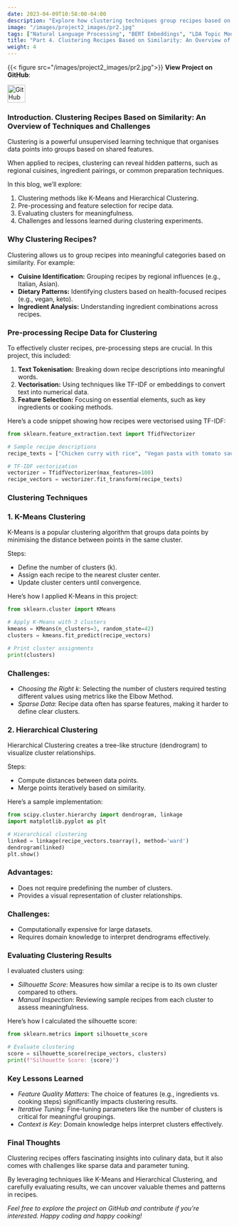 ```yaml
---
date: 2023-04-09T10:58:08-04:00
description: "Explore how clustering techniques group recipes based on shared characteristics, unlocking insights into cuisines, ingredients, and cooking methods. This blog provides an overview of approaches like K-Means and Hierarchical Clustering, explaining their application in recipe analysis and the challenges faced."
image: "/images/project2_images/pr2.jpg"
tags: ["Natural Language Processing", "BERT Embeddings", "LDA Topic Modelling", "Machine Learning", "Text Clustering", "Culinary Data Science", "Content Recommendation", "Recipe Analysis", "NLP Applications", "Topic Modelling"]
title: "Part 4. Clustering Recipes Based on Similarity: An Overview of Techniques and Challenges."
weight: 4
---
```

{{< figure src="/images/project2_images/pr2.jpg">}}
**View Project on GitHub**: 

<a href="https://github.com/drnsmith/RecipeNLG-Topic-Modelling-and-Clustering" target="_blank">
    <img src="/images/github.png" alt="GitHub" style="width:40px; height:40px; vertical-align: middle;">
  </a>

### Introduction. Clustering Recipes Based on Similarity: An Overview of Techniques and Challenges

Clustering is a powerful unsupervised learning technique that organises data points into groups based on shared features. 

When applied to recipes, clustering can reveal hidden patterns, such as regional cuisines, ingredient pairings, or common preparation techniques.

In this blog, we’ll explore:

1. Clustering methods like K-Means and Hierarchical Clustering.
2. Pre-processing and feature selection for recipe data.
3. Evaluating clusters for meaningfulness.
4. Challenges and lessons learned during clustering experiments.

### Why Clustering Recipes?

Clustering allows us to group recipes into meaningful categories based on similarity. For example:

- **Cuisine Identification:** Grouping recipes by regional influences (e.g., Italian, Asian).
- **Dietary Patterns:** Identifying clusters based on health-focused recipes (e.g., vegan, keto).
- **Ingredient Analysis:** Understanding ingredient combinations across recipes.

### Pre-processing Recipe Data for Clustering

To effectively cluster recipes, pre-processing steps are crucial. In this project, this included:

1. **Text Tokenisation:** Breaking down recipe descriptions into meaningful words.
2. **Vectorisation:** Using techniques like TF-IDF or embeddings to convert text into numerical data.
3. **Feature Selection:** Focusing on essential elements, such as key ingredients or cooking methods.

Here’s a code snippet showing how recipes were vectorised using TF-IDF:

```python
from sklearn.feature_extraction.text import TfidfVectorizer

# Sample recipe descriptions
recipe_texts = ["Chicken curry with rice", "Vegan pasta with tomato sauce", "Grilled salmon with herbs"]

# TF-IDF vectorization
vectorizer = TfidfVectorizer(max_features=100)
recipe_vectors = vectorizer.fit_transform(recipe_texts)
```
### Clustering Techniques

### 1. K-Means Clustering
K-Means is a popular clustering algorithm that groups data points by minimising the distance between points in the same cluster.

Steps:
 - Define the number of clusters (k).
 - Assign each recipe to the nearest cluster center.
 - Update cluster centers until convergence.

Here’s how I applied K-Means in this project:

```python
from sklearn.cluster import KMeans

# Apply K-Means with 3 clusters
kmeans = KMeans(n_clusters=3, random_state=42)
clusters = kmeans.fit_predict(recipe_vectors)

# Print cluster assignments
print(clusters)
```

### Challenges:

 - *Choosing the Right k*: Selecting the number of clusters required testing different values using metrics like the Elbow Method.
 - *Sparse Data*: Recipe data often has sparse features, making it harder to define clear clusters.

### 2. Hierarchical Clustering
Hierarchical Clustering creates a tree-like structure (dendrogram) to visualize cluster relationships.

Steps:
 - Compute distances between data points.
 - Merge points iteratively based on similarity.

Here’s a sample implementation:

```python
from scipy.cluster.hierarchy import dendrogram, linkage
import matplotlib.pyplot as plt

# Hierarchical clustering
linked = linkage(recipe_vectors.toarray(), method='ward')
dendrogram(linked)
plt.show()
```

### Advantages:

 - Does not require predefining the number of clusters.
 - Provides a visual representation of cluster relationships.

### Challenges:

 - Computationally expensive for large datasets.
 - Requires domain knowledge to interpret dendrograms effectively.

### Evaluating Clustering Results

I evaluated clusters using:

 - *Silhouette Score*: Measures how similar a recipe is to its own cluster compared to others.
 - *Manual Inspection*: Reviewing sample recipes from each cluster to assess meaningfulness.

Here’s how I calculated the silhouette score:

```python
from sklearn.metrics import silhouette_score

# Evaluate clustering
score = silhouette_score(recipe_vectors, clusters)
print(f"Silhouette Score: {score}")
```

### Key Lessons Learned
 - *Feature Quality Matters*: The choice of features (e.g., ingredients vs. cooking steps) significantly impacts clustering results.
 - *Iterative Tuning*: Fine-tuning parameters like the number of clusters is critical for meaningful groupings.
 - *Context is Key*: Domain knowledge helps interpret clusters effectively.

### Final Thoughts
Clustering recipes offers fascinating insights into culinary data, but it also comes with challenges like sparse data and parameter tuning. 

By leveraging techniques like K-Means and Hierarchical Clustering, and carefully evaluating results, we can uncover valuable themes and patterns in recipes.


*Feel free to explore the project on GitHub and contribute if you’re interested. Happy coding and happy cooking!*